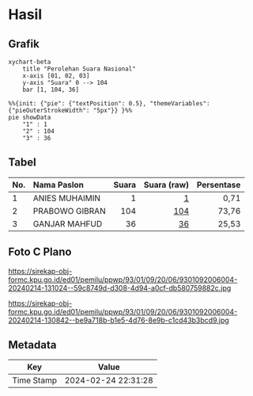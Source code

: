 # Hasil

## Grafik

```mermaid
xychart-beta
    title "Perolehan Suara Nasional"
    x-axis [01, 02, 03]
    y-axis "Suara" 0 --> 104
    bar [1, 104, 36]
```

```mermaid
%%{init: {"pie": {"textPosition": 0.5}, "themeVariables": {"pieOuterStrokeWidth": "5px"}} }%%
pie showData
    "1" : 1
    "2" : 104
    "3" : 36
```

## Tabel

| No. | Nama Paslon    | Suara | Suara (raw) | Persentase |
|:--- |:-------------- | -----:| -----------:| ----------:|
| 1   | ANIES MUHAIMIN | 1     | [1][p-1]    | 0,71       |
| 2   | PRABOWO GIBRAN | 104   | [104][p-2]  | 73,76      |
| 3   | GANJAR MAHFUD  | 36    | [36][p-3]   | 25,53      |


[p-1]: https://github.com/gigit-pemilu/pemilu-2024/blob/main/pilpres/hitung-suara/sub/93-papua-selatan/sub/01-merauke/sub/09-ulilin/sub/2006-mandekman/sub/004-tps/sub/paslon-1.txt
[p-2]: https://github.com/gigit-pemilu/pemilu-2024/blob/main/pilpres/hitung-suara/sub/93-papua-selatan/sub/01-merauke/sub/09-ulilin/sub/2006-mandekman/sub/004-tps/sub/paslon-2.txt
[p-3]: https://github.com/gigit-pemilu/pemilu-2024/blob/main/pilpres/hitung-suara/sub/93-papua-selatan/sub/01-merauke/sub/09-ulilin/sub/2006-mandekman/sub/004-tps/sub/paslon-3.txt

## Foto C Plano

https://sirekap-obj-formc.kpu.go.id/ed01/pemilu/ppwp/93/01/09/20/06/9301092006004-20240214-131024--59c8749d-d308-4d94-a0cf-db580759882c.jpg

https://sirekap-obj-formc.kpu.go.id/ed01/pemilu/ppwp/93/01/09/20/06/9301092006004-20240214-130842--be9a718b-b1e5-4d76-8e9b-c1cd43b3bcd9.jpg


## Metadata

| Key        | Value               |
| ---------- | ------------------- |
| Time Stamp | 2024-02-24 22:31:28 |



